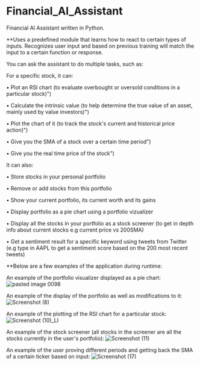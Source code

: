 # Financial_AI_Assistant
Financial AI Assistant written in Python.



**Uses a predefined module that learns how to react to certain types of inputs. Recognizes user input and based on previous training will match the input to a certain function or response.


You can ask the assistant to do multiple tasks, such as: 
  
For a specific stock, it can:

• Plot an RSI chart (to evaluate overbought or oversold conditions in a particular stock)")

• Calculate the intrinsic value (to help determine the true value of an asset, mainly used by value investors)")

• Plot the chart of it (to track the stock's current and historical price action)")

• Give you the SMA of a stock over a certain time period")

• Give you the real time price of the stock")
 
 
 
 
It can also: 

• Store stocks in your personal portfolio

• Remove or add stocks from this portfolio

• Show your current portfolio, its current worth and its gains

• Display portfolio as a pie chart using a portfolio vizualizer

• Display all the stocks in your portfolio as a stock screener (to get in depth info about current stocks e.g current price vs 200SMA)

• Get a sentiment result for a specific keyword using tweets from Twitter (e.g type in AAPL to get a sentiment score based on the 200 most recent tweets)





**Below are a few examples of the application during runtime:


An example of the portfolio visualizer displayed as a pie chart:
![pasted image 0098](https://user-images.githubusercontent.com/78429974/124161042-d9dbae80-da94-11eb-8f84-fac18eda6acc.png)







An example of the display of the portfolio as well as modifications to it:
![Screenshot (8)](https://user-images.githubusercontent.com/78429974/124158619-0cd07300-da92-11eb-9faa-18371fc6336e.png)






An example of the plotting of the RSI chart for a particular stock:
![Screenshot (10)_LI](https://user-images.githubusercontent.com/78429974/124158636-135eea80-da92-11eb-8df6-d4c171ca9a24.jpg)






An example of the stock screener (all stocks in the screener are all the stocks currently in the user's portfolio):
![Screenshot (11)](https://user-images.githubusercontent.com/78429974/124158625-1063fa00-da92-11eb-8235-7f227476b6d8.png)






An example of the user proving different periods and getting back the SMA of a certain ticker based on input:
![Screenshot (17)](https://user-images.githubusercontent.com/78429974/124159589-3ccc4600-da93-11eb-8949-f958bc3e5815.png)

